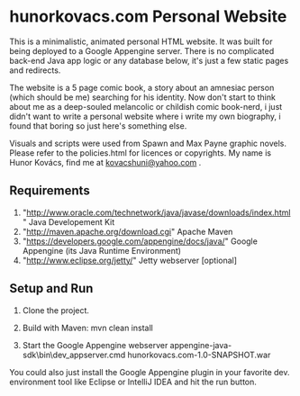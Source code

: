 hunorkovacs.com Personal Website
===============

This is a minimalistic, animated personal HTML website. It was built for being deployed to a Google Appengine server.
There is no complicated back-end Java app logic or any database below, it's just a few static pages and redirects.

The website is a 5 page comic book, a story about an amnesiac person (which should be me) searching for his identity. Now don't start to think about me as a deep-souled melancolic or childish comic book-nerd, i just didn't want to write a personal website where i write my own biography, i found that boring so just here's something else.

Visuals and scripts were used from Spawn and Max Payne graphic novels. Please refer to the policies.html for licences or copyrights.
My name is Hunor Kovács, find me at kovacshuni@yahoo.com .

Requirements
-------------------------
1. "http://www.oracle.com/technetwork/java/javase/downloads/index.html" Java Developement Kit
2. "http://maven.apache.org/download.cgi" Apache Maven
3. "https://developers.google.com/appengine/docs/java/" Google Appengine (its Java Runtime Environment)
4. "http://www.eclipse.org/jetty/" Jetty webserver [optional]

Setup and Run
-------------------------

1. Clone the project.

2. Build with Maven:
mvn clean install

2. Start the Google Appengine webserver
appengine-java-sdk\bin\dev_appserver.cmd hunorkovacs.com-1.0-SNAPSHOT.war

You could also just install the Google Appengine plugin in your favorite dev. environment tool like Eclipse or IntelliJ IDEA and hit the run button.

